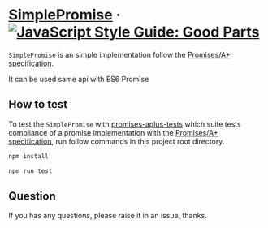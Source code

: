 # [SimplePromise](https://github.com/xwchris/simple-promise) · [![JavaScript Style Guide: Good Parts](https://img.shields.io/badge/code%20style-goodparts-brightgreen.svg?style=flat)](https://github.com/dwyl/goodparts "JavaScript The Good Parts")

`SimplePromise` is an simple implementation follow the [Promises/A+ specification](https://promisesaplus.com/).

It can be used same api with ES6 Promise

## How to test
To test the `SimplePromise` with [promises-aplus-tests](https://github.com/promises-aplus/promises-tests) which suite tests compliance of a promise implementation with the [Promises/A+ specification](https://promisesaplus.com/), run follow commands in this project root directory.

```bash
npm install

npm run test
```

## Question
If you has any questions, please raise it in an issue, thanks.
